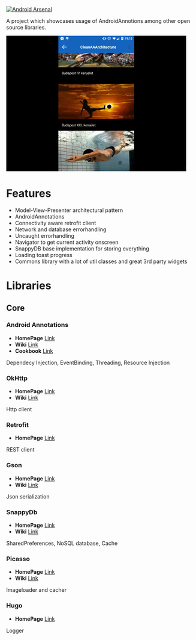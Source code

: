 [![Android Arsenal](https://img.shields.io/badge/Android%20Arsenal-MVPAndroidBootstrap-brightgreen.svg?style=flat)](http://android-arsenal.com/details/3/1824)


A project which showcases usage of AndroidAnnotions among other open source libraries.

![Showcase](image.gif)

# Features
* Model-View-Presenter architectural pattern
* AndroidAnnotations
* Connectivity aware retrofit client
* Network and database errorhandling
* Uncaught errorhandling
* Navigator to get current activity onscreen
* SnappyDB base implementation for storing everything 
* Loading toast progress
* Commons library with a lot of util classes and great 3rd party widgets  

# Libraries

## Core


### Android Annotations
* **HomePage** [Link](https://github.com/excilys/androidannotations)
* **Wiki** [Link](https://github.com/excilys/androidannotations/wiki) 
* **Cookbook** [Link](https://github.com/excilys/androidannotations/wiki/Cookbook)

Dependecy Injection, EventBinding, Threading, Resource Injection

### OkHttp
* **HomePage** [Link](http://square.github.io/okhttp/)
* **Wiki** [Link](https://github.com/square/okhttp/wiki) 

Http client

### Retrofit
* **HomePage** [Link](http://square.github.io/retrofit/)

REST client

### Gson
* **HomePage** [Link](https://code.google.com/p/google-gson/)
* **Wiki** [Link](https://sites.google.com/site/gson/gson-user-guide) 

Json serialization

### SnappyDb
* **HomePage** [Link](http://www.snappydb.com)
* **Wiki** [Link](https://github.com/nhachicha/SnappyDB) 

SharedPreferences, NoSQL database, Cache

### Picasso
* **HomePage** [Link](https://square.github.io/picasso)
* **Wiki** [Link](https://github.com/square/picasso) 

Imageloader and cacher

### Hugo
* **HomePage** [Link](https://github.com/jakeWharton/hugo)

Logger

